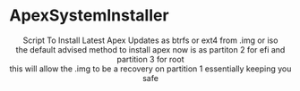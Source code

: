 # ApexSystemInstaller
<div align="center">
Script To Install Latest Apex Updates as btrfs or ext4 from .img or iso 
<div align="center">
the default advised method to install apex now is as partiton 2 for efi and partition 3 for root 
<div align="center">
  this will allow the .img to be a recovery on partition 1 essentially keeping you safe
